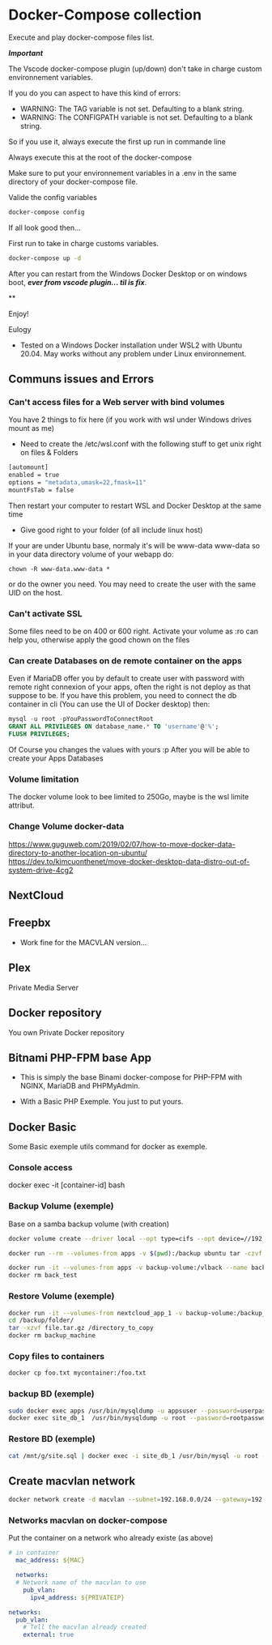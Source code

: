 # Docker-Compose collection

Execute and play docker-compose files list.


***Important***

The Vscode docker-compose plugin (up/down) don't take in charge custom environnement variables.

If you do you can aspect to have this kind of errors:

- WARNING: The TAG variable is not set. Defaulting to a blank string.
- WARNING: The CONFIGPATH variable is not set. Defaulting to a blank string.

So if you use it, always execute the first up run in commande line

Always execute this at the root of the docker-compose

Make sure to put your environnement variables in a .env in the same directory of your docker-compose file.

Valide the config variables

```bash
docker-compose config 
```

If all look good then...

First run to take in charge customs variables. 

```bash
docker-compose up -d
```

After you can restart from the Windows Docker Desktop or on windows boot, ***ever from vscode plugin... til is fix***.  

**

Enjoy!

Eulogy

- Tested on a Windows Docker installation under WSL2 with Ubuntu 20.04. May works without any problem under Linux environnement.  


## Communs issues and Errors

### Can't access files for a Web server with bind volumes

You have 2 things to fix here (if you work with wsl under Windows drives mount as me)

- Need to create the /etc/wsl.conf with the following stuff to get unix right on files & Folders

```bash
[automount]
enabled = true
options = "metadata,umask=22,fmask=11"
mountFsTab = false
```

Then restart your computer to restart WSL and Docker Desktop at the same time


- Give good right to your folder (of all include linux host)

If your are under Ubuntu base, normaly it's will be www-data www-data so in your data directory volume of your webapp do:
```
chown -R www-data.www-data *
```
or do the owner you need.
You may need to create the user with the same UID on the host.

### Can't activate SSL

Some files need to be on 400 or 600 right. Activate your volume as :ro can help you, otherwise apply the good chown on the files


### Can create Databases on de remote container on the apps

Even if MariaDB offer you by default to create user with password with remote right connexion of your apps, often the right is not deploy as that suppose to be.
If you have this problem, you need to connect the db container in cli (You can use the UI of Docker desktop) then:

```sql
mysql -u root -pYouPasswordToConnectRoot
GRANT ALL PRIVILEGES ON database_name.* TO 'username'@'%';
FLUSH PRIVILEGES;
```

Of Course you changes the values with yours :p
After you will be able to create your Apps Databases

### Volume limitation

The docker volume look to bee limited to 250Go, maybe is the wsl limite attribut.

### Change Volume docker-data

<https://www.guguweb.com/2019/02/07/how-to-move-docker-data-directory-to-another-location-on-ubuntu/>
<https://dev.to/kimcuonthenet/move-docker-desktop-data-distro-out-of-system-drive-4cg2>

## NextCloud


## Freepbx

- Work fine for the MACVLAN version...


## Plex

Private Media Server

## Docker repository

You own Private Docker repository

## Bitnami PHP-FPM base App

- This is simply the base Binami docker-compose for PHP-FPM with NGINX, MariaDB and PHPMyAdmin.

- With a Basic PHP Exemple. You just to put yours.


## Docker Basic

Some Basic exemple utils command for docker as exemple.

### Console access

docker exec -it [container-id] bash


### Backup Volume (exemple)

Base on a samba backup volume (with creation)

```bash
docker volume create --driver local --opt type=cifs --opt device=//192.168.0.10/Backup --opt o=addr=192.168.0.10,username=user,password=password,file_mode=0777,dir_mode=0777 --name backup-volume

docker run --rm --volumes-from apps -v $(pwd):/backup ubuntu tar -czvf /backup/backup.tar /dbdata

docker run -it --volumes-from apps -v backup-volume:/vlback --name back_test ubuntu bash
docker rm back_test
```

### Restore Volume (exemple)

```bash
docker run -it --volumes-from nextcloud_app_1 -v backup-volume:/backup_data --name backup_machine ubuntu bash
cd /backup/folder/
tar -xzvf file.tar.gz /directory_to_copy
docker rm backup_machine
```

### Copy files to containers

```bash
docker cp foo.txt mycontainer:/foo.txt
```

### backup BD (exemple)

```bash
sudo docker exec apps /usr/bin/mysqldump -u appsuser --password=userpassword apps > /mnt/data/apps.sql
docker exec site_db_1  /usr/bin/mysqldump -u root --password=rootpassword site > /mnt/g/site.sql
```
### Restore BD (exemple)

```bash 
cat /mnt/g/site.sql | docker exec -i site_db_1 /usr/bin/mysql -u root --password=rootpassword site
```

## Create macvlan network

```bash
docker network create -d macvlan --subnet=192.168.0.0/24 --gateway=192.168.0.1  -o parent=enp27s0 pub_vlan
```

### Networks macvlan on docker-compose

Put the container on a network who already existe (as above)

```yaml
# in container
  mac_address: ${MAC}

  networks:
  # Network name of the macvlan to use 
    pub_vlan:
      ipv4_address: ${PRIVATEIP}

networks:
  pub_vlan:
    # Tell the macvlan already created
    external: true

```

